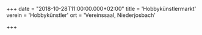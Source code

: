 +++
date = "2018-10-28T11:00:00.000+02:00"
title = 'Hobbykünstlermarkt'
verein = 'Hobbykünstler'
ort = 'Vereinssaal, Niederjosbach'

+++

      
